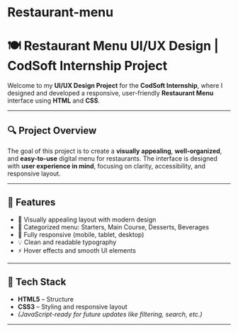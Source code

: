 # Restaurant-menu
# 🍽️ Restaurant Menu UI/UX Design | CodSoft Internship Project

Welcome to my **UI/UX Design Project** for the **CodSoft Internship**, where I designed and developed a responsive, user-friendly **Restaurant Menu** interface using **HTML** and **CSS**.

---

## 🔍 Project Overview

The goal of this project is to create a **visually appealing**, **well-organized**, and **easy-to-use** digital menu for restaurants. The interface is designed with **user experience in mind**, focusing on clarity, accessibility, and responsive layout.

---

## 🌟 Features

- 🎨 Visually appealing layout with modern design
- 🔎 Categorized menu: Starters, Main Course, Desserts, Beverages
- 📱 Fully responsive (mobile, tablet, desktop)
- 💡 Clean and readable typography
- ⚡ Hover effects and smooth UI elements

---

## 📂 Tech Stack

- **HTML5** – Structure  
- **CSS3** – Styling and responsive layout  
- *(JavaScript-ready for future updates like filtering, search, etc.)*

---



